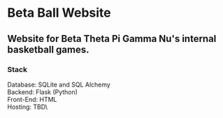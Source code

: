 # Beta Ball Website
## Website for Beta Theta Pi Gamma Nu's internal basketball games.
### Stack
Database: SQLite and SQL Alchemy\
Backend: Flask (Python)\
Front-End: HTML\
Hosting: TBD\
